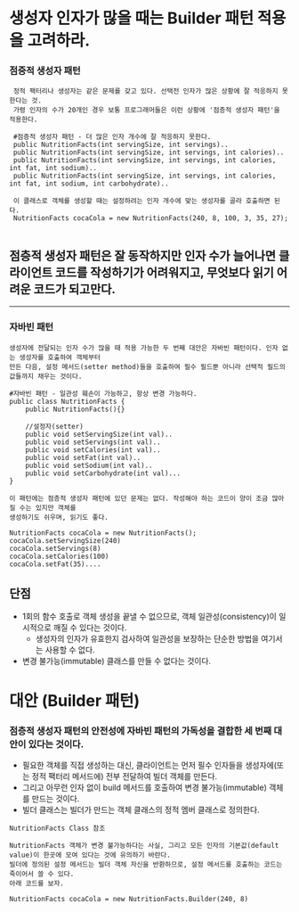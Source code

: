 # 생성자 인자가 많을 때는 Builder 패턴 적용을 고려하라.

### 점증적 생성자 패턴
````
 정적 팩터리나 생성자는 같은 문제를 갖고 있다. 선택전 인자가 많은 상황에 잘 적응하지 못한다는 것.
 가령 인자의 수가 20개인 경우 보통 프로그래머들은 이런 상황에 '점층적 생성자 패턴'을 적용한다.
 
 #점증적 생성자 패턴 - 더 많은 인자 개수에 잘 적응하지 못한다.
 public NutritionFacts(int servingSize, int servings)..
 public NutritionFacts(int servingSize, int servings, int calories)..
 public NutritionFacts(int servingSize, int servings, int calories, int fat, int sodium)..
 public NutritionFacts(int servingSize, int servings, int calories, int fat, int sodium, int carbohydrate)..
 
 이 클래스로 객체를 생성할 때는 설정하려는 인자 개수에 맞는 생성자를 골라 호출하면 된다.
 NutritionFacts cocaCola = new NutritionFacts(240, 8, 100, 3, 35, 27);
 
````
## 점층적 생성자 패턴은 잘 동작하지만 인자 수가 늘어나면 클라이언트 코드를 작성하기가 어려워지고, 무엇보다 읽기 어려운 코드가 되고만다.

---

### 자바빈 패턴
````
생성자에 전달되는 인자 수가 많을 때 적용 가능한 두 번째 대안은 자바빈 패턴이다. 인자 없는 생성자를 호출하여 객체부터 
만든 다음, 설정 메서드(setter method)들을 호출하여 필수 필드뿐 아니라 선택적 필드의 값들까지 채우는 것이다.

#자바빈 패턴 - 일관성 훼손이 가능하고, 항상 변경 가능하다.
public class NutritionFacts {
    public NutritionFacts(){}
    
    //설정자(setter)
    public void setServingSize(int val)..
    public void setServings(int val)..
    public void setCalories(int val)..
    public void setFat(int val)..
    public void setSodium(int val)..
    public void setCarbohydrate(int val)...
}

이 패턴에는 점층적 생성자 패턴에 있던 문제는 없다. 작성해야 하는 코드이 양이 조금 많아질 수는 있지만 객체를
생성하기도 쉬우며, 읽기도 좋다.

NutritionFacts cocaCola = new NutritionFacts();
cocaCola.setServingSize(240)
cocaCola.setServings(8)
cocaCola.setCalories(100)
cocaCola.setFat(35)....
````
## 단점
 - 1회의 함수 호출로 객체 생성을 끝낼 수 없으므로, 객체 일관성(consistency)이 일시적으로 깨질 수 있다는 것이다. 
   - 생성자의 인자가 유효한지 검사하여 일관성을 보장하는 단순한 방법을 여기서는 사용할 수 없다.
 - 변경 불가능(immutable) 클래스를 만들 수 없다는 것이다.


# 대안 (Builder 패턴)
 ### 점층적 생성자 패턴의 안전성에 자바빈 패턴의 가독성을 결합한 세 번째 대안이 있다는 것이다.

- 필요한 객체를 직접 생성하는 대신, 클라이언트는 먼저 필수 인자들을 생성자에(또는 정적 팩터리 메서드에) 전부 전달하여 빌더 객체를 만든다.
- 그리고 아무런 인자 없이 build 메서드를 호출하여 변경 불가능(immutable) 객체를 만드는 것이다.
- 빌더 클래스는 빌더가 만드는 객체 클래스의 정적 멤버 클래스로 정의한다.

```
NutritionFacts Class 참조

NutritionFacts 객체가 변경 불가능하다는 사실, 그리고 모든 인자의 기본값(default value)이 한곳에 모여 있다는 것에 유의하기 바란다.
빌더에 정의된 설정 메서드는 빌더 객체 자신을 반환하므로, 설정 메서드를 호출하는 코드는 죽이어서 쓸 수 있다.
아래 코드를 보자.

NutritionFacts cocaCola = new NutritionFacts.Builder(240, 8)
```
